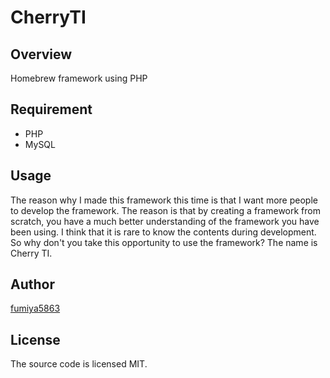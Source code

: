 # CherryTI

## Overview
Homebrew framework using PHP

## Requirement
- PHP
- MySQL

## Usage
The reason why I made this framework this time is that I want more people to develop the framework. The reason is that by creating a framework from scratch, you have a much better understanding of the framework you have been using. I think that it is rare to know the contents during development. So why don't you take this opportunity to use the framework?
The name is Cherry TI.

## Author
[fumiya5863](https://github.com/fumiya5863)

## License
The source code is licensed MIT.
